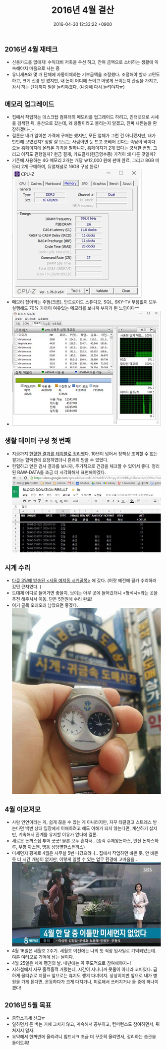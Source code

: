 ﻿---
layout: post
title: 2016년 4월 결산
date: 2016-04-30 12:33:22 +0900
description: 2016년 4월 결산 # Add post description (optional)
img: report/2016-apr-5.jpg # Add image post (optional)
fig-caption: # Add figcaption (optional)
tags: [2016년, 결산, 목표]
---
## 2016년 4월 재테크

-   신용카드를 없애자! 수익대비 저축을 우선 하고, 잔여 금액으로 소비하는 생활에 익숙해야지 마음으로 사는 중
-   유니세프와 몇 개 단체에 자동이체하는 기부금액을 조정했다. 조정해야 할까 고민도 하고, 크게 신경 안 썼지만, 내 돈이 어디에 쓰이고 어떻게 쓰이는지 관심을 가지고, 감시 하는 단계까지 일을 늘려야겠다. (나중에 다시 늘려야지ㅠ)

## 메모리 업그레이드

-   집에서 작업하는 데스크탑 컴퓨터의 메모리를 업그레이드 하려고, 인터넷으로 시세를 검색한 뒤, 용산으로 갔는데, 왜 용팔이라고 불리는지 알겠고, 진짜 나쁜놈들 환장하겠다-_-
-   결론은 내가 알아본 가격에 구매는 했지만, 모든 업체가 그런 건 아니겠지만, 내가 만만해 보였겠지? 정말 잘 모르는 사람이면 눈 뜨고 코베어 간다는 속담이 딱이다. 오늘 홈페이지에 올라온 가격을 말하니까, 홈페이지가 2개 있다는 궁색한 변명. 그리고 아직도 관행일까? 현금 결제, 카드결제(현금영수증) 가격이 왜 다른 것일까?
-   기존에 사용하는 4G 메모리 2개는 개당 ￦12,000 원에 판매 완료, 그리고 8GB 메모리 2개 구매하여, 듀얼채널로 16GB 구성 완료!<br/>
![2016-apr-1.jpg](/img/in-post/2016-apr-1.jpg)<br/>
- 메모리 잡아먹는 주범(크롬), 안드로이드 스튜디오, SQL, SKY-TV 부담없이 모두 실행해도 70% 가까이 여유있는 메모리를 보니까 부자가 된 느낌이다^^<br/>
- ![2016-apr-2.jpg](/img/in-post/2016-apr-2.jpg)<br/>


## 생활 데이터 구성 첫 번째

-   지금까지  [헌혈한 결과를 테이블로 정리](https://goo.gl/DsVYvp)했다. 10년이 넘어서 정책상 조회할 수 없는 결과는 혈액원에 요청하였더니 흔쾌히 받을 수 있었다.
-   헌혈하고 얻은 검사 결과를 보니까, 주기적으로 건강을 체크할 수 있어서 좋다. 정리된 RAW-DATA를 조금 더 시각화해서 표현해야겠다.<br/>
![2016-apr-3.jpg](/img/in-post/2016-apr-3.jpg)


## 시계 수리

-   [다큐 3일에 방송된 <서울 예지동 시계골목>](http://smart.kbs.co.kr/tv/sisa/3days/view/preview/2463340_114108.html)  에 갔다. (어랏 예전에 필카 수리하러 갔던 근처였다. )
-   도대체 어디로 들어가면 좋을지, 보이는 아무 곳에 들어갔더니 <형석사>라는 곳을 추천 해주셔서 이동. 단돈 5천원에 수리 완료!
-   여기 골목 오래오래 남았으면 좋겠다.<br/>
![2016-apr-4.jpg](/img/in-post/2016-apr-4.jpg)


## 4월 이모저모

-   사람 인연이라는 게, 쉽게 끊을 수 있는 게 아니라지만, 자꾸 태클걸고 스트레스 받는다면 백번 상대 입장에서 이해하려고 해도 이해가 되지 않는다면, 계산하기 싫지만, 계속해서 관계를 유지할 이유가 없다에 결론.
-   새로운 돈까스집 투어 굿굿! 물론 모두 혼자서.. (종각 수제왕돈까스, 안산 돈까스하루, 부평 까스맨, 명동 성당옆한스돈까스)
-   미세먼지 핑계로 4월은 사무실 5번 나갔으려나.. 집에서 작업하면 바쁜 듯, 안 바쁜 듯 더 시간 개념이 없지만, 이렇게 일할 수 있는 업무 환경에 고마움을..<br/>
![2016-apr-5.jpg](/img/in-post/2016-apr-5.jpg)
-   4월 16일은 세월호 2주기. 세월호 이전에는 나의 첫 직장 입사일로 기억되었는데.. 여튼 여러모로 기억에 남는 날이다.
-   4월 25일은 세계 펭귄의 날. 내년에는 꼭 주도적으로 참여해야지~!
-   지하철에서 자꾸 훌쩍훌쩍 거렸는데, 시간이 지나니까 콧물이 아니라 코피였다. 급하게 물티슈로 지혈ㅠ 앞으로는 휴지도 챙겨 다녀야지. 상상이지만 앞으로 내가 병원을 가게 된다면, 운동하다가 크게 다치거나, 피로해서 쓰러지거나 둘 중에 하나이겠다!


## 2016년 5월 목표

-   종합소득세 신고ㅠ
-   일하면서 돈 버는 거에 그치지 않고, 계속해서 공부하고, 컨퍼런스도 참여하면서, 뒤처지지 말자.
-   요약해서 한꺼번에 올리려니 힘드네ㅋ 조금 더 꾸준히 올리면서, 정리하는 습관을 들이도록!